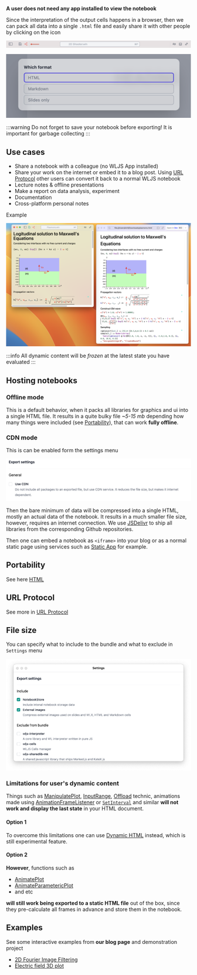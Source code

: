 __A user does not need any app installed to view the notebook__

Since the interpretation of the output cells happens in a browser, then we can pack all data into a single `.html` file and easily share it with other people by clicking on the icon

![](./../../Screenshot%202025-05-22%20at%2019.08.07.png)

![](./../../Screenshot%202024-07-08%20at%2021.57.00.png)

:::warning
Do not forget to save your notebook before exporting! It is important for garbage collecting
:::

## Use cases
- Share a notebook with a colleague (no WLJS App installed)
- Share your work on the internet or embed it to a blog post. Using [URL Protocol](frontend/Importing/URL%20Protocol.md) other users can convert it back to a normal WLJS notebook
- Lecture notes & offline presentations
- Make a report on data analysis, experiment
- Documentation 
- Cross-platform personal notes

Example

![](./../../Screenshot%202024-07-07%20at%2016.29.33.png)

:::info
All dynamic content will be *frozen* at the latest state you have evaluated
:::

## Hosting notebooks
### Offline mode
This is a default behavior, when it packs all libraries for graphics and ui into a single HTML file. It results in a quite bulky file *~5-15 mb* depending how many things were included (see [Portability](#Portability)), that can work **fully offline**.

### CDN mode
This is can be enabled form the settings menu

![](./../../Screenshot%202024-07-28%20at%2019.11.13.png)

Then the bare minimum of data will be compressed into a single HTML, mostly an actual data of the notebook. It results in a much smaller file size, however, requires an internet connection. We use [JSDelivr](https://www.jsdelivr.com/) to ship all libraries from the corresponding Github repositories. 

Then one can embed a notebook as `<iframe>` into your blog or as a normal static page using services such as [Static App](https://static.app/) for example.

## Portability 
See here [HTML](frontend/Importing/HTML.md)

## URL Protocol
See more in [URL Protocol](frontend/Importing/URL%20Protocol.md)


## File size
You can specify what to include to the bundle and what to exclude in `Settings` menu

![](./../../Pasted%20image%2020240510101914.png)
### Limitations for user's dynamic content
Things such as [ManipulatePlot](frontend/Reference/Plotting%20Functions/ManipulatePlot.md), [InputRange](frontend/Reference/GUI/InputRange.md), [Offload](frontend/Reference/Interpreter/Offload.md) technic, animations made using [AnimationFrameListener](frontend/Reference/Graphics/AnimationFrameListener.md) or [`SetInterval`](frontend/Reference/Misc/Async.md#`SetInterval`) and similar __will not work and display the last state__ in your HTML document.

#### Option 1
To overcome this limitations one can use [Dynamic HTML](frontend/Exporting/Dynamic%20HTML.md) instead, which is still experimental feature.

#### Option 2
__However__, functions such as 
- [AnimatePlot](frontend/Reference/Plotting%20Functions/AnimatePlot.md)
- [AnimateParametericPlot](frontend/Reference/Plotting%20Functions/AnimateParametericPlot.md)
- and etc

__will still work being exported to a static HTML file__ out of the box, since they pre-calculate all frames in advance and store them in the notebook.


## Examples
See some interactive examples from __our blog page__ and demonstration project
- [2D Fourier Image Filtering](https://wljs.io/wljs-demo/intro-2df)
- [Electric field 3D plot](https://jerryi.github.io/wljs-demo/pointcharge3D.html)